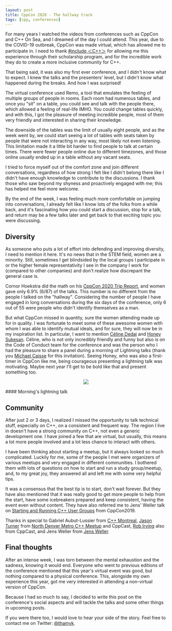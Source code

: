 ```yaml
---
layout: post
title: CppCon 2020 - The hallway track
tags: [cpp, conferences]
---
```


For many years I watched the videos from conferences such as CppCon and C++ On Sea, and I dreamed of the day I could attend. This year, due to the COVID-19 outbreak, CppCon was made virtual, which has allowed me to participate in. I need to thank [#include ＜C++＞](https://www.includecpp.org/) for allowing me this experience through their scholarship program, and for the incredible work they do to create a more inclusive community for C++.

That being said, it was also my first ever conference, and I didn't know what to expect. I knew the talks and the presenters' level, but I didn't know what happened during the breaks. And how I was surprised!

The virtual conference used Remo, a tool that emulates the feeling of multiple groups of people in rooms. Each room had numerous tables, and once you "sit" on a table, you could see and talk with the people there, which allowed a feeling of real-life IMHO. You could change tables quickly, and with this, I got the pleasure of meeting incredible people, most of them very friendly and interested in sharing their knowledge.

The downside of the tables was the limit of usually eight people, and as the week went by, we could start seeing a lot of tables with seats taken by people that were not interacting in any way, most likely not even listening. This limitation made it a little bit harder to find people to talk at certain times. There were fewer people online due to different timezones, and those online usually ended up in a table without any vacant seats.

I tried to force myself out of the comfort zone and join different conversations, regardless of how strong I felt like I didn't belong there like I didn't have enough knowledge to contribute to the discussions. I thank those who saw beyond my shyness and proactively engaged with me; this has helped me feel more welcome.

By the end of the week, I was feeling much more comfortable on jumping into conversations, I already felt like I know lots of the folks from a while back, and it's fascinating how you could start a discussion, stop for a talk, and return may be a few talks later and get back to that exciting topic you were discussing.

## Diversity

As someone who puts a lot of effort into defending and improving diversity, I need to mention it here. It's no news that in the STEM field, women are a minority. Still, sometimes I get blindsided by the local groups I participate in or the higher female representativity I see in the company I work for (compared to other companies) and don't realize how discrepant the general case is.

Cornor Hoekstra did the math on his [CppCon 2020 Trip Report](https://codereport.github.io/CppCon2020TripReport/), and women gave only 6.9% (6/87) of the talks. This number is no different from the people I talked on the "hallway". Considering the number of people I have engaged in long conversations during the six days of the conference, only 6 out of 55 were people who didn't identify themselves as a man.

But what CppCon missed in quantity, sure the women attending made up for in quality. I was fortunate to meet some of these awesome women with whom I was able to identify mutual ideals, and for sure, they will now be in my inspiration list. In particular, I want to mention [Céline Dedaj](https://twitter.com/spazierendenken) and [Honey Sukesan](https://twitter.com/HSukesan). Céline, who is not only incredibly friendly and funny but also is on the Code of Conduct team for the conference and was the person who I had the pleasure to share a panel during a morning of Lightning talks (thank you [Michael Caisse](https://twitter.com/MichaelCaisse) for this invitation). Seeing Honey, who was also a first-timer in CppCon like me, being courageous presenting a lightning talk was motivating. Maybe next year I'll get to be bold like that and present something too.

<p align="center">
  <img src="https://pbs.twimg.com/media/EiH5nx-XkAAgFBZ?format=jpg&name=large"/>
</p>
#### Morning's lightning talk

## Community

After just 2 or 3 days, I realized I missed the opportunity to talk technical stuff, especially on C++, on a consistent and frequent way. The region I live in doesn't have a strong community on C++, not even a generic development one. I have joined a few that are virtual, but usually, this means a lot more people involved and a lot less chance to interact with others.

I have been thinking about starting a meetup, but it always looked so much complicated. Luckily for me, some of the people I met were organizers of various meetups and very engaged in different communities. I bothered them with lots of questions on how to start and run a study group/meetup, and, to my great joy, they answered all and left me with some very helpful tips.

It was a consensus that the best tip is to start, don't wait forever. But they have also mentioned that it was really good to get more people to help from the start, have some icebreakers prepared and keep consistent, having the event even without content. They have also referred me to Jens' Weller talk on [Starting and Running C++ User Groups](https://www.youtube.com/watch?v=DBA21neTRAs&ab_channel=CppCon) from CppCon2019.

Thanks in special to Gabriel Aubut-Lussier from [C++ Montreal](https://www.meetup.com/CppMtl/), [Jason Turner](https://twitter.com/lefticus) from [North Denver Metro C++ Meetup](https://www.meetup.com/North-Denver-Metro-C-Meetup/) and CppCast, [Rob Irving](https://twitter.com/robwirving) also from CppCast, and Jens Weller from [Jens Weller](https://meetingcpp.com/index.html).

## Final thoughts

After an intense week, I was torn between the mental exhaustion and the sadness, knowing it would end. Everyone who went to previous editions of the conference mentioned that this year's virtual event was good, but nothing compared to a physical conference. This, alongside my own experience this year, got me very interested in attending a non-virtual version of CppCon.

Because I had so much to say, I decided to write this post on the conference's social aspects and will tackle the talks and some other things in upcoming posts.

If you were there too, I would love to hear your side of the story. Feel free to contact me on Twitter: [@thamyk](https://twitter.com/thamyk).
